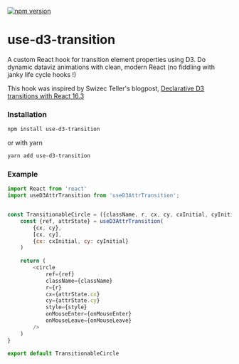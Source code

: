 [![npm version](http://img.shields.io/npm/v/use-d3-transition.svg?style=flat)](https://npmjs.org/package/REPO "View this project on npm")

# use-d3-transition
A custom React hook for transition element properties using D3. Do dynamic dataviz animations with clean, modern React (no fiddling with janky life cycle hooks !)

This hook was inspired by Swizec Teller's blogpost, [Declarative D3 transitions with React 16.3](https://swizec.com/blog/declarative-d3-transitions-react/swizec/8323)

### Installation

```sh
npm install use-d3-transition
```
or with yarn
```sh
yarn add use-d3-transition
```

### Example

```js
import React from 'react'
import useD3AttrTransition from 'useD3AttrTransition';


const TransitionableCircle = ({className, r, cx, cy, cxInitial, cyInitial, style, onMouseEnter, onMouseLeave}) => {
	const {ref, attrState} = useD3AttrTransition(
		{cx, cy},
		[cx, cy],
		{cx: cxInitial, cy: cyInitial}
	)
	
	return (
		<circle
			ref={ref}
			className={className}
			r={r}
			cx={attrState.cx}
			cy={attrState.cy}
			style={style}
			onMouseEnter={onMouseEnter}
			onMouseLeave={onMouseLeave}
		/>
	)
}

export default TransitionableCircle
```
